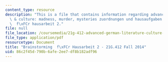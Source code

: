 ```yaml
---
content_type: resource
description: "This is a file that contains information regarding advanced german literature\
  \ & culture: madness, murder, mysteries zuordnungen und hausaufgaben brainstorming\
  \  f\xFCr hausarbeit 2."
file: null
file_location: /coursemedia/21g-412-advanced-german-literature-culture-madness-murder-mysteries-fall-2014/86c2f45d790b6afe2ee7df8b182adf96_MIT21G_412F14_brainstorming.pdf
file_type: application/pdf
resourcetype: Document
title: "Brainstorming  f\xFCr Hausarbeit 2 - 21G.412 Fall 2014"
uid: 86c2f45d-790b-6afe-2ee7-df8b182adf96
---
```

